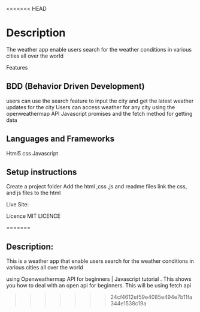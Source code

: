 <<<<<<< HEAD
# Description
The weather app enable users search for the weather conditions in various cities all over the world 

Features

## BDD (Behavior Driven Development)
users can use the search feature to input the city and get the latest weather updates for the city
Users can access weather for any city using the openweathermap API 
Javascript promises and the fetch method for getting data  

## Languages and Frameworks
Html5 
css 
Javascript


## Setup instructions
Create a project folder
Add the html ,css ,js and readme files 
link the css, and js files to the html 
<link rel="stylesheet" href="weather.css">
<script src="weather.js"></script>

Live Site: 

Licence MIT LICENCE

=======
## Description: 
This is a weather app that enable users search for the weather conditions in various cities all over the world 

using Openweathermap API for beginners | Javascript tutorial . This shows you how to deal with an open api for beginners. This will be using fetch api 
>>>>>>> 24cf4612ef59e4085e494e7b11fa344e1538c19a
